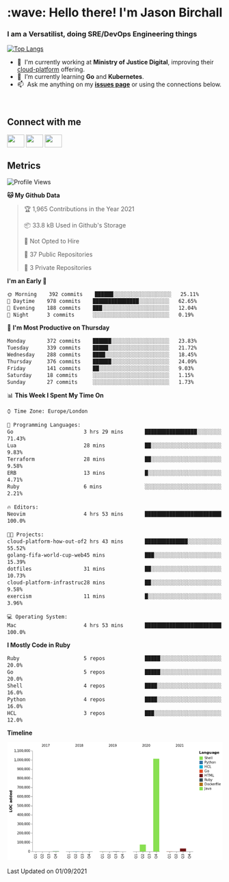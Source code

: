 <h1 align="left" id="jason-title">:wave: Hello there! I'm Jason Birchall</h1>
<h3 align="left">I am a Versatilist, doing SRE/DevOps Engineering things</h3>

[![Top Langs](https://github-readme-stats.vercel.app/api?username=jasonBirchall&show_icons=true&count_private=true&include_all_commits=true&theme=gruvbox)](https://github.com/anuraghazra/github-readme-stats)

- :office: &nbsp;I'm currently working at **Ministry of Justice Digital**, improving their [cloud-platform](https://github.com/ministryofjustice/cloud-platform) offering.
- :seedling: &nbsp;I’m currently learning **Go** and **Kubernetes**.
- :mailbox: &nbsp;Ask me anything on my **[issues page]** or using the connections below.


<br>

<h2>Connect with me</h2>
<p>
<a href="https://twitter.com/jsonBirchall" target="blank"><img align="center" src="https://cdn.jsdelivr.net/npm/simple-icons@3.0.1/icons/twitter.svg" alt="" height="30" width="40" /></a>
<a href="https://keybase.io/json0" target="blank"><img align="center" src="https://cdn.jsdelivr.net/npm/simple-icons@3.0.1/icons/keybase.svg" alt="" height="30" width="40" /></a>
<a href="https://www.reddit.com/user/kakorate" target="blank"><img align="center" src="https://cdn.jsdelivr.net/npm/simple-icons@3.0.1/icons/reddit.svg" alt="" height="30" width="40" /></a>
</p>

<h2>Metrics</h2>

<!--START_SECTION:waka-->
![Profile Views](http://img.shields.io/badge/Profile%20Views-0-blue)

**🐱 My Github Data** 

> 🏆 1,965 Contributions in the Year 2021
 > 
> 📦 33.8 kB Used in Github's Storage 
 > 
> 🚫 Not Opted to Hire
 > 
> 📜 37 Public Repositories 
 > 
> 🔑 3 Private Repositories  
 > 
**I'm an Early 🐤** 

```text
🌞 Morning    392 commits    ██████░░░░░░░░░░░░░░░░░░░   25.11% 
🌆 Daytime    978 commits    ███████████████░░░░░░░░░░   62.65% 
🌃 Evening    188 commits    ███░░░░░░░░░░░░░░░░░░░░░░   12.04% 
🌙 Night      3 commits      ░░░░░░░░░░░░░░░░░░░░░░░░░   0.19%

```
📅 **I'm Most Productive on Thursday** 

```text
Monday       372 commits    ██████░░░░░░░░░░░░░░░░░░░   23.83% 
Tuesday      339 commits    █████░░░░░░░░░░░░░░░░░░░░   21.72% 
Wednesday    288 commits    ████░░░░░░░░░░░░░░░░░░░░░   18.45% 
Thursday     376 commits    ██████░░░░░░░░░░░░░░░░░░░   24.09% 
Friday       141 commits    ██░░░░░░░░░░░░░░░░░░░░░░░   9.03% 
Saturday     18 commits     ░░░░░░░░░░░░░░░░░░░░░░░░░   1.15% 
Sunday       27 commits     ░░░░░░░░░░░░░░░░░░░░░░░░░   1.73%

```


📊 **This Week I Spent My Time On** 

```text
⌚︎ Time Zone: Europe/London

💬 Programming Languages: 
Go                       3 hrs 29 mins       █████████████████░░░░░░░░   71.43% 
Lua                      28 mins             ██░░░░░░░░░░░░░░░░░░░░░░░   9.83% 
Terraform                28 mins             ██░░░░░░░░░░░░░░░░░░░░░░░   9.58% 
ERB                      13 mins             █░░░░░░░░░░░░░░░░░░░░░░░░   4.71% 
Ruby                     6 mins              ░░░░░░░░░░░░░░░░░░░░░░░░░   2.21%

🔥 Editors: 
Neovim                   4 hrs 53 mins       █████████████████████████   100.0%

🐱‍💻 Projects: 
cloud-platform-how-out-of2 hrs 43 mins       ██████████████░░░░░░░░░░░   55.52% 
golang-fifa-world-cup-web45 mins             ███░░░░░░░░░░░░░░░░░░░░░░   15.39% 
dotfiles                 31 mins             ██░░░░░░░░░░░░░░░░░░░░░░░   10.73% 
cloud-platform-infrastruc28 mins             ██░░░░░░░░░░░░░░░░░░░░░░░   9.58% 
exercism                 11 mins             █░░░░░░░░░░░░░░░░░░░░░░░░   3.96%

💻 Operating System: 
Mac                      4 hrs 53 mins       █████████████████████████   100.0%

```

**I Mostly Code in Ruby** 

```text
Ruby                     5 repos             █████░░░░░░░░░░░░░░░░░░░░   20.0% 
Go                       5 repos             █████░░░░░░░░░░░░░░░░░░░░   20.0% 
Shell                    4 repos             ████░░░░░░░░░░░░░░░░░░░░░   16.0% 
Python                   4 repos             ████░░░░░░░░░░░░░░░░░░░░░   16.0% 
HCL                      3 repos             ███░░░░░░░░░░░░░░░░░░░░░░   12.0%

```


**Timeline**

![Chart not found](https://raw.githubusercontent.com/jasonBirchall/jasonBirchall/main/charts/bar_graph.png) 


 Last Updated on 01/09/2021
<!--END_SECTION:waka-->

<!-- links -->

[issues page]: https://github.com/jasonBirchall/jasonBirchall/issues "jasonBirchall/issues"
